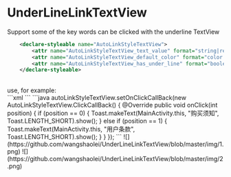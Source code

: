 # UnderLineLinkTextView
Support some of the key words can be clicked with the underline TextView<br>
```xml
    <declare-styleable name="AutoLinkStyleTextView">
        <attr name="AutoLinkStyleTextView_text_value" format="string|reference"/>//key word with color and underline, and split with ','(en)
        <attr name="AutoLinkStyleTextView_default_color" format="color|reference"/>//word and underline's color
        <attr name="AutoLinkStyleTextView_has_under_line" format="boolean"/>//underline with true and false
    </declare-styleable>
```
<br>
use, for example:<br>
```xml
    <xx.AutoLinkStyleTextView
        android:id="@+id/tv_clause"
        android:layout_width="match_parent"
        android:layout_height="wrap_content"
        android:text="我已核对付款金额，仔细阅读并同意“购买须知”及约克论坛团购“用户条款”"
        android:textSize="16sp"
        app:AutoLinkStyleTextView_text_value="“购买须知”,“用户条款”"
        />
```
```java
    autoLinkStyleTextView.setOnClickCallBack(new AutoLinkStyleTextView.ClickCallBack() {
        @Override
        public void onClick(int position) {
            if (position == 0) {
                Toast.makeText(MainActivity.this, "购买须知", Toast.LENGTH_SHORT).show();
            } else if (position == 1) {
                Toast.makeText(MainActivity.this, "用户条款", Toast.LENGTH_SHORT).show();
            }
        }
     });
```
![](https://github.com/wangshaolei/UnderLineLinkTextView/blob/master/img/1.png)   ![](https://github.com/wangshaolei/UnderLineLinkTextView/blob/master/img/2.png)

